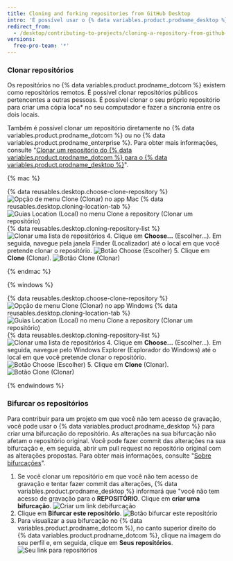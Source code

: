 ```yaml
---
title: Cloning and forking repositories from GitHub Desktop
intro: 'É possível usar o {% data variables.product.prodname_desktop %} para clonar e bifurcar os repositórios do {% data variables.product.prodname_dotcom %}.'
redirect_from:
  - /desktop/contributing-to-projects/cloning-a-repository-from-github-desktop
versions:
  free-pro-team: '*'
---
```


### Clonar repositórios
Os repositórios no {% data variables.product.prodname_dotcom %} existem como repositórios remotos.  É possível clonar repositórios públicos pertencentes a outras pessoas. É possível clonar o seu próprio repositório para criar uma cópia loca* no seu computador e fazer a sincronia entre os dois locais.

Também é possível clonar um repositório diretamente no {% data variables.product.prodname_dotcom %} ou no {% data variables.product.prodname_enterprise %}. Para obter mais informações, consulte "[Clonar um repositório do {% data variables.product.prodname_dotcom %} para o {% data variables.product.prodname_desktop %}](/desktop/guides/contributing-to-projects/cloning-a-repository-from-github-to-github-desktop/)".

{% mac %}

{% data reusables.desktop.choose-clone-repository %}
  ![Opção de menu Clone (Clonar) no app Mac](/assets/images/help/desktop/clone-file-menu-mac.png)
{% data reusables.desktop.cloning-location-tab %}
  ![Guias Location (Local) no menu Clone a repository (Clonar um repositório)](/assets/images/help/desktop/choose-repository-location-mac.png)
{% data reusables.desktop.cloning-repository-list %}
  ![Clonar uma lista de repositórios](/assets/images/help/desktop/clone-a-repository-list-mac.png)
4. Clique em **Choose...** (Escolher...). Em seguida, navegue pela janela Finder (Localizador) até o local em que você pretende clonar o repositório. ![Botão Choose (Escolher)](/assets/images/help/desktop/clone-choose-button-mac.png)
5. Clique em **Clone** (Clonar). ![Botão Clone (Clonar)](/assets/images/help/desktop/clone-button-mac.png)

{% endmac %}

{% windows %}

{% data reusables.desktop.choose-clone-repository %}
  ![Opção de menu Clone (Clonar) no app Windows](/assets/images/help/desktop/clone-file-menu-windows.png)
{% data reusables.desktop.cloning-location-tab %}
  ![Guias Location (Local) no menu Clone a repository (Clonar um repositório)](/assets/images/help/desktop/choose-repository-location-win.png)
{% data reusables.desktop.cloning-repository-list %}
  ![Clonar uma lista de repositórios](/assets/images/help/desktop/clone-a-repository-list-win.png)
4. Clique em **Choose...** (Escolher...). Em seguida, navegue pelo Windows Explorer (Explorador do Windows) até o local em que você pretende clonar o repositório. ![Botão Choose (Escolher)](/assets/images/help/desktop/clone-choose-button-win.png)
5. Clique em **Clone** (Clonar). ![Botão Clone (Clonar)](/assets/images/help/desktop/clone-button-win.png)

{% endwindows %}

### Bifurcar os repositórios
Para contribuir para um projeto em que você não tem acesso de gravação, você pode usar o {% data variables.product.prodname_desktop %} para criar uma bifurcação do repositório. As alterações na sua bifurcação não afetam o repositório original. Você pode fazer commit das alterações na sua bifurcação e, em seguida, abrir um pull request no repositório original com as alterações propostas. Para obter mais informações, consulte "[Sobre bifurcações](/github/collaborating-with-issues-and-pull-requests/about-forks)".

1. Se você clonar um repositório em que você não tem acesso de gravação e tentar fazer commit das alterações, {% data variables.product.prodname_desktop %} informará que "você não tem acesso de gravação para o **REPOSITÓRIO**. Clique em **criar uma bifurcação**. ![Criar um link debifurcação](/assets/images/help/desktop/create-a-fork.png)
3. Clique em **Bifurcar este repositório**. ![Botão bifurcar este repositório](/assets/images/help/desktop/fork-this-repo-button.png)
4. Para visualizar a sua bifurcação no {% data variables.product.prodname_dotcom %}, no canto superior direito do {% data variables.product.prodname_dotcom %}, clique na imagem do seu perfil e, em seguida, clique em **Seus repositórios**. ![Seu link para repositórios](/assets/images/help/profile/your-repositories.png)
